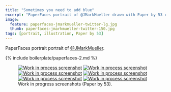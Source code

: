 ```yaml
---
title: "Sometimes you need to add blue"
excerpt: "PaperFaces portrait of @JMarkMueller drawn with Paper by 53 on an iPad."
image: 
  feature: paperfaces-jmarkmueller-twitter-lg.jpg
  thumb: paperfaces-jmarkmueller-twitter-150.jpg
tags: [portrait, illustration, Paper by 53]
---
```


PaperFaces portrait portrait of [@JMarkMueller](http://twitter.com/JMarkMueller).

{% include boilerplate/paperfaces-2.md %}

<figure class="half">
	<a href="{{ site.url }}/assets/images/paperfaces-jmarkmueller-process-1-lg.jpg"><img src="{{ site.url }}/assets/images/paperfaces-jmarkmueller-process-1-600.jpg" alt="Work in process screenshot"></a>
	<a href="{{ site.url }}/assets/images/paperfaces-jmarkmueller-process-2-lg.jpg"><img src="{{ site.url }}/assets/images/paperfaces-jmarkmueller-process-2-600.jpg" alt="Work in process screenshot"></a>
	<a href="{{ site.url }}/assets/images/paperfaces-jmarkmueller-process-3-lg.jpg"><img src="{{ site.url }}/assets/images/paperfaces-jmarkmueller-process-3-600.jpg" alt="Work in process screenshot"></a>
	<a href="{{ site.url }}/assets/images/paperfaces-jmarkmueller-process-4-lg.jpg"><img src="{{ site.url }}/assets/images/paperfaces-jmarkmueller-process-4-600.jpg" alt="Work in process screenshot"></a>
	<a href="{{ site.url }}/assets/images/paperfaces-jmarkmueller-process-5-lg.jpg"><img src="{{ site.url }}/assets/images/paperfaces-jmarkmueller-process-5-600.jpg" alt="Work in process screenshot"></a>
	<a href="{{ site.url }}/assets/images/paperfaces-jmarkmueller-process-6-lg.jpg"><img src="{{ site.url }}/assets/images/paperfaces-jmarkmueller-process-6-600.jpg" alt="Work in process screenshot"></a>
	<figcaption>Work in progress screenshots (Paper by 53).</figcaption>
</figure>